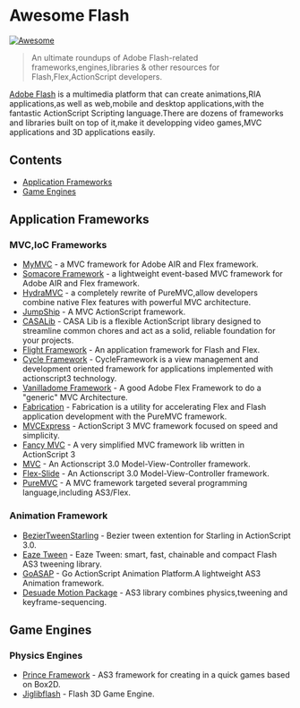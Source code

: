 # Awesome Flash
[![Awesome](https://awesome.re/badge.svg)](https://awesome.re)
> An ultimate roundups of Adobe Flash-related frameworks,engines,libraries &amp; other resources for Flash,Flex,ActionScript developers.

[Adobe Flash](https://www.adobe.com/products/flashruntimes.html) is a multimedia platform that can create animations,RIA applications,as well as web,mobile and desktop applications,with the fantastic ActionScript Scripting language.There are dozens of frameworks and libraries built on top of it,make it developping video games,MVC applications and 3D applications easily.

## Contents

* [Application Frameworks](#application-frameworks)
* [Game Engines](#game-engines)

## Application Frameworks

### MVC,IoC Frameworks

* [MyMVC](http://www.mymvc.net/mymvc.html) - a MVC framework for Adobe AIR and Flex framework.
* [Somacore Framework](https://github.com/soundstep/somacore_framework) - a lightweight event-based MVC framework for Adobe AIR and Flex framework.
* [HydraMVC](https://code.google.com/archive/p/hydramvc/) - a completely rewrite of PureMVC,allow developers combine native Flex features with powerful MVC architecture.
* [JumpShip](https://code.google.com/archive/p/jumpship/) - A MVC ActionScript framework.
* [CASALib](http://casalib.org/) - CASA Lib is a flexible ActionScript library designed to streamline common chores and act as a solid, reliable foundation for your projects.
* [Flight Framework](https://code.google.com/archive/p/flight-framework/) - An application framework for Flash and Flex.
* [Cycle Framework](https://code.google.com/archive/p/flight-framework/) - CycleFramework is a view management and development oriented framework for applications implemented with actionscript3 technology.
* [Vanilladome Framework](https://code.google.com/archive/p/vanilladomeframework/) - A good Adobe Flex Framework to do a "generic" MVC Architecture.
* [Fabrication](https://code.google.com/archive/p/fabrication/) - Fabrication is a utility for accelerating Flex and Flash application development with the PureMVC framework.
* [MVCExpress](http://mvcexpress.org/) - ActionScript 3 MVC framework focused on speed and simplicity.
* [Fancy MVC](https://github.com/featherJ/fancy-mvc) - A very simplified MVC framework lib written in ActionScript 3
* [MVC](https://github.com/jsmithorg/mvc) - An Actionscript 3.0 Model-View-Controller framework.
* [Flex-Slide](https://code.google.com/archive/p/flex-slide/) - An Actionscript 3.0 Model-View-Controller framework.
* [PureMVC](http://puremvc.org/) - A MVC framework targeted several programming language,including AS3/Flex.
### Animation Framework

* [BezierTweenStarling](https://github.com/Svantro/BezierTweenStarling) - Bezier tween extention for Starling in ActionScript 3.0.
* [Eaze Tween](https://github.com/mayakwd/as3-eaze-tween) - Eaze Tween: smart, fast, chainable and compact Flash AS3 tweening library.
* [GoASAP](https://code.google.com/archive/p/goasap/) - Go ActionScript Animation Platform.A lightweight AS3 Animation framework.
* [Desuade Motion Package](http://desuade.com/dmp) - AS3 library combines physics,tweening and keyframe-sequencing.

## Game Engines

### Physics Engines
* [Prince Framework](https://code.google.com/archive/p/princeframework/) - AS3 framework for creating in a quick games based on Box2D.
* [Jiglibflash](https://code.google.com/archive/p/jiglibflash/) - Flash 3D Game Engine.